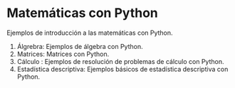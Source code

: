 # Matemáticas con Python

Ejemplos de introducción a las matemáticas con Python.

1. Álgrebra: Ejemplos de álgebra con Python.
2. Matrices: Matrices con Python.
3. Cálculo : Ejemplos de resolución de problemas de cálculo con Python.
4. Estadística descriptiva: Ejemplos básicos de estadística descriptiva con Python.
